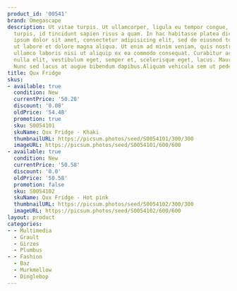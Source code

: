 ```yaml
---
product_id: '00541'
brand: Omegascape
description: Ut vitae turpis. Ut ullamcorper, ligula eu tempor congue, eros est euismod
  turpis, id tincidunt sapien risus a quam. In hac habitasse platea dictumst. Lorem
  ipsum dolor sit amet, consectetur adipisicing elit, sed do eiusmod tempor incididunt
  ut labore et dolore magna aliqua. Ut enim ad minim veniam, quis nostrud exercitation
  ullamco laboris nisi ut aliquip ex ea commodo consequat. Curabitur ac sapien. Vivamus
  nulla elit, vestibulum eget, semper et, scelerisque eget, lacus. Mauris eu est.
  Nunc sed lacus at augue bibendum dapibus.Aliquam vehicula sem ut pede.
title: Qux Fridge
skus:
- available: true
  condition: New
  currentPrice: '50.28'
  discount: '0.08'
  oldPrice: '54.48'
  promotion: true
  sku: S0054101
  skuName: Qux Fridge - Khaki
  thumbnailURL: https://picsum.photos/seed/S0054101/300/300
  imageURL: https://picsum.photos/seed/S0054101/600/600
- available: true
  condition: New
  currentPrice: '50.58'
  discount: '0.0'
  oldPrice: '50.58'
  promotion: false
  sku: S0054102
  skuName: Qux Fridge - Hot pink
  thumbnailURL: https://picsum.photos/seed/S0054102/300/300
  imageURL: https://picsum.photos/seed/S0054102/600/600
layout: product
categories:
- - Multimedia
  - Grault
  - Girzes
  - Plumbus
- - Fashion
  - Baz
  - Murkmellow
  - Dinglebop
---
```

